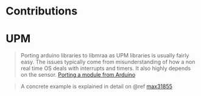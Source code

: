 # Contributions

# UPM

> Porting arduino libraries to libmraa as UPM libraries is usually fairly easy. The issues typically come from misunderstanding of how a non real time OS deals with interrupts and timers. It also highly depends on the sensor. [Porting a module from Arduino](https://github.com/intel-iot-devkit/upm/blob/master/docs/porting.md)

> A concrete example is explained in detail on @ref [max31855](https://github.com/intel-iot-devkit/upm/blob/master/docs/max31855.md)

